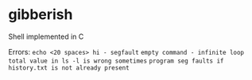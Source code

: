 # gibberish
Shell implemented in C

Errors: 
`echo <20 spaces> hi - segfault`
`empty command - infinite loop`
`total value in ls -l is wrong sometimes`
`program seg faults if history.txt is not already present`
